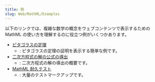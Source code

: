 ```yaml
---
title: 例
slug: Web/MathML/Examples
---
```

以下のリンクでは、複雑な数学の概念をウェブコンテンツで表示するための MathML の使い方を理解するのに役立つ例がいくつかあります。

- [ピタゴラスの定理](/ja/docs/Web/MathML/Examples/MathML_Pythagorean_Theorem)
  - : ピタゴラスの定理の証明を表示する簡単な例です。
- [二次方程式の解の公式の導出](/ja/docs/Web/MathML/Examples/Deriving_the_Quadratic_Formula)
  - : 二次方程式の解の導出の概要です。
- [MathML 耐久テスト](https://fred-wang.github.io/MathFonts/mozilla_mathml_test/)
  - : 大量のテストマークアップです。
